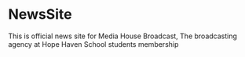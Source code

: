 # NewsSite
This is official news site for Media House Broadcast, The broadcasting agency at Hope Haven School students membership

